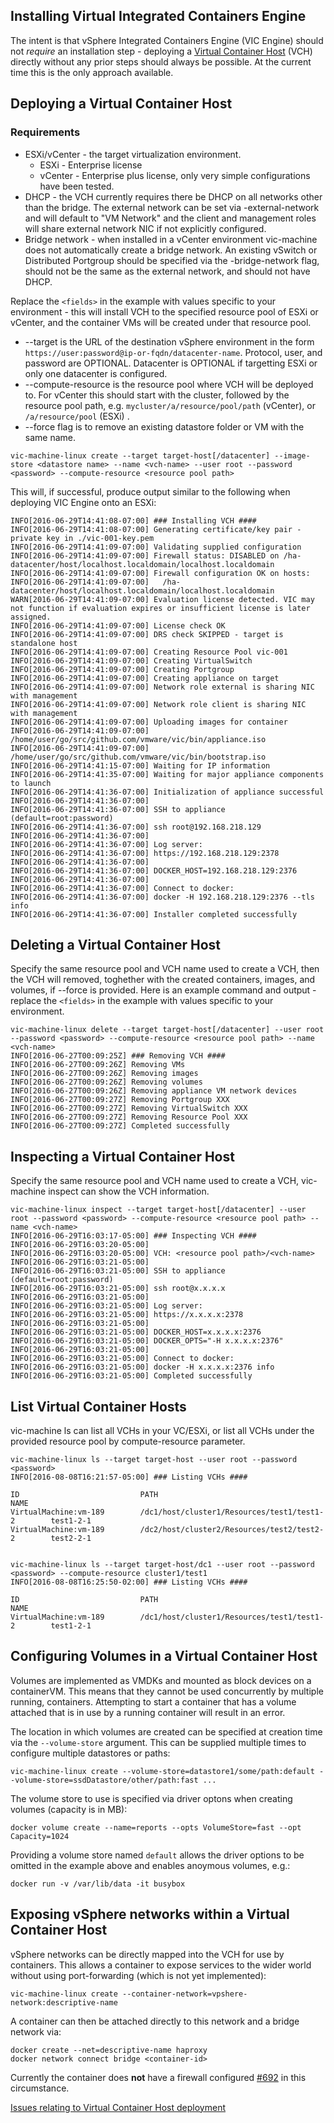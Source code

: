 ## Installing Virtual Integrated Containers Engine

The intent is that vSphere Integrated Containers Engine (VIC Engine) should not _require_ an installation step - deploying a [Virtual Container Host](../design/arch/vic-container-abstraction.md#virtual-container-host) (VCH) directly without any prior steps should always be possible. At the current time this is the only approach available.

## Deploying a Virtual Container Host

### Requirements

- ESXi/vCenter - the target virtualization environment.
   - ESXi - Enterprise license
   - vCenter - Enterprise plus license, only very simple configurations have been tested.
- DHCP - the VCH currently requires there be DHCP on all networks other than the bridge. The external network can be set via -external-network and will default to "VM Network" and the client and management roles will share external network NIC if not explicitly configured.
- Bridge network - when installed in a vCenter environment vic-machine does not automatically create a bridge network. An existing vSwitch or Distributed Portgroup should be specified via the -bridge-network flag, should not be the same as the external network, and should not have DHCP.

Replace the `<fields>` in the example with values specific to your environment - this will install VCH to the specified resource pool of ESXi or vCenter, and the container VMs will be created under that resource pool.

- --target is the URL of the destination vSphere environment in the form `https://user:password@ip-or-fqdn/datacenter-name`. Protocol, user, and password are OPTIONAL. Datacenter is OPTIONAL if targetting ESXi or only one datacenter is configured.
- --compute-resource is the resource pool where VCH will be deployed to. For vCenter this should start with the cluster, followed by the resource pool path, e.g. `mycluster/a/resource/pool/path` (vCenter), or `/a/resource/pool` (ESXi) .
- --force flag is to remove an existing datastore folder or VM with the same name.

```
vic-machine-linux create --target target-host[/datacenter] --image-store <datastore name> --name <vch-name> --user root --password <password> --compute-resource <resource pool path>
```
This will, if successful, produce output similar to the following when deploying VIC Engine onto an ESXi:
```
INFO[2016-06-29T14:41:08-07:00] ### Installing VCH ####
INFO[2016-06-29T14:41:08-07:00] Generating certificate/key pair - private key in ./vic-001-key.pem
INFO[2016-06-29T14:41:09-07:00] Validating supplied configuration
INFO[2016-06-29T14:41:09-07:00] Firewall status: DISABLED on /ha-datacenter/host/localhost.localdomain/localhost.localdomain
INFO[2016-06-29T14:41:09-07:00] Firewall configuration OK on hosts:
INFO[2016-06-29T14:41:09-07:00]   /ha-datacenter/host/localhost.localdomain/localhost.localdomain
WARN[2016-06-29T14:41:09-07:00] Evaluation license detected. VIC may not function if evaluation expires or insufficient license is later assigned.
INFO[2016-06-29T14:41:09-07:00] License check OK
INFO[2016-06-29T14:41:09-07:00] DRS check SKIPPED - target is standalone host
INFO[2016-06-29T14:41:09-07:00] Creating Resource Pool vic-001
INFO[2016-06-29T14:41:09-07:00] Creating VirtualSwitch
INFO[2016-06-29T14:41:09-07:00] Creating Portgroup
INFO[2016-06-29T14:41:09-07:00] Creating appliance on target
INFO[2016-06-29T14:41:09-07:00] Network role external is sharing NIC with management
INFO[2016-06-29T14:41:09-07:00] Network role client is sharing NIC with management
INFO[2016-06-29T14:41:09-07:00] Uploading images for container
INFO[2016-06-29T14:41:09-07:00]   /home/user/go/src/github.com/vmware/vic/bin/appliance.iso
INFO[2016-06-29T14:41:09-07:00]   /home/user/go/src/github.com/vmware/vic/bin/bootstrap.iso
INFO[2016-06-29T14:41:15-07:00] Waiting for IP information
INFO[2016-06-29T14:41:35-07:00] Waiting for major appliance components to launch
INFO[2016-06-29T14:41:36-07:00] Initialization of appliance successful
INFO[2016-06-29T14:41:36-07:00]
INFO[2016-06-29T14:41:36-07:00] SSH to appliance (default=root:password)
INFO[2016-06-29T14:41:36-07:00] ssh root@192.168.218.129
INFO[2016-06-29T14:41:36-07:00]
INFO[2016-06-29T14:41:36-07:00] Log server:
INFO[2016-06-29T14:41:36-07:00] https://192.168.218.129:2378
INFO[2016-06-29T14:41:36-07:00]
INFO[2016-06-29T14:41:36-07:00] DOCKER_HOST=192.168.218.129:2376
INFO[2016-06-29T14:41:36-07:00]
INFO[2016-06-29T14:41:36-07:00] Connect to docker:
INFO[2016-06-29T14:41:36-07:00] docker -H 192.168.218.129:2376 --tls info
INFO[2016-06-29T14:41:36-07:00] Installer completed successfully
```


## Deleting a Virtual Container Host

Specify the same resource pool and VCH name used to create a VCH, then the VCH will removed, toghether with the created containers, images, and volumes, if --force is provided. Here is an example command and output - replace the `<fields>` in the example with values specific to your environment.

```
vic-machine-linux delete --target target-host[/datacenter] --user root --password <password> --compute-resource <resource pool path> --name <vch-name>
INFO[2016-06-27T00:09:25Z] ### Removing VCH ####
INFO[2016-06-27T00:09:26Z] Removing VMs
INFO[2016-06-27T00:09:26Z] Removing images
INFO[2016-06-27T00:09:26Z] Removing volumes
INFO[2016-06-27T00:09:26Z] Removing appliance VM network devices
INFO[2016-06-27T00:09:27Z] Removing Portgroup XXX
INFO[2016-06-27T00:09:27Z] Removing VirtualSwitch XXX
INFO[2016-06-27T00:09:27Z] Removing Resource Pool XXX
INFO[2016-06-27T00:09:27Z] Completed successfully
```


## Inspecting a Virtual Container Host

Specify the same resource pool and VCH name used to create a VCH, vic-machine inspect can show the VCH information.

```
vic-machine-linux inspect --target target-host[/datacenter] --user root --password <password> --compute-resource <resource pool path> --name <vch-name>
INFO[2016-06-29T16:03:17-05:00] ### Inspecting VCH ####
INFO[2016-06-29T16:03:20-05:00]
INFO[2016-06-29T16:03:20-05:00] VCH: <resource pool path>/<vch-name>
INFO[2016-06-29T16:03:21-05:00]
INFO[2016-06-29T16:03:21-05:00] SSH to appliance (default=root:password)
INFO[2016-06-29T16:03:21-05:00] ssh root@x.x.x.x
INFO[2016-06-29T16:03:21-05:00]
INFO[2016-06-29T16:03:21-05:00] Log server:
INFO[2016-06-29T16:03:21-05:00] https://x.x.x.x:2378
INFO[2016-06-29T16:03:21-05:00]
INFO[2016-06-29T16:03:21-05:00] DOCKER_HOST=x.x.x.x:2376
INFO[2016-06-29T16:03:21-05:00] DOCKER_OPTS="-H x.x.x.x:2376"
INFO[2016-06-29T16:03:21-05:00]
INFO[2016-06-29T16:03:21-05:00] Connect to docker:
INFO[2016-06-29T16:03:21-05:00] docker -H x.x.x.x:2376 info
INFO[2016-06-29T16:03:21-05:00] Completed successfully
```


## List Virtual Container Hosts

vic-machine ls can list all VCHs in your VC/ESXi, or list all VCHs under the provided resource pool by compute-resource parameter.
```
vic-machine-linux ls --target target-host --user root --password <password>
INFO[2016-08-08T16:21:57-05:00] ### Listing VCHs ####

ID                           PATH                                                   NAME
VirtualMachine:vm-189        /dc1/host/cluster1/Resources/test1/test1-2        test1-2-1
VirtualMachine:vm-189        /dc2/host/cluster2/Resources/test2/test2-2        test2-2-1


vic-machine-linux ls --target target-host/dc1 --user root --password <password> --compute-resource cluster1/test1
INFO[2016-08-08T16:25:50-02:00] ### Listing VCHs ####

ID                           PATH                                                   NAME
VirtualMachine:vm-189        /dc1/host/cluster1/Resources/test1/test1-2        test1-2-1
```


## Configuring Volumes in a Virtual Container Host

Volumes are implemented as VMDKs and mounted as block devices on a containerVM. This means that they cannot be used concurrently by multiple running, containers. Attempting to start a container that has a volume attached that is in use by a running container will result in an error.

The location in which volumes are created can be specified at creation time via the `--volume-store` argument. This can be supplied multiple times to configure multiple datastores or paths:
```
vic-machine-linux create --volume-store=datastore1/some/path:default --volume-store=ssdDatastore/other/path:fast ...
```

The volume store to use is specified via driver optons when creating volumes (capacity is in MB):
```
docker volume create --name=reports --opts VolumeStore=fast --opt Capacity=1024
```

Providing a volume store named `default` allows the driver options to be omitted in the example above and enables anoymous volumes, e.g.:
```
docker run -v /var/lib/data -it busybox 
```
  

## Exposing vSphere networks within a Virtual Container Host

vSphere networks can be directly mapped into the VCH for use by containers. This allows a container to expose services to the wider world without using port-forwarding (which is not yet implemented):

```
vic-machine-linux create --container-network=vpshere-network:descriptive-name
```

A container can then be attached directly to this network and a bridge network via:
```
docker create --net=descriptive-name haproxy
docker network connect bridge <container-id>
```

Currently the container does **not** have a firewall configured [#692](https://github.com/vmware/vic/issues/692) in this circumstance.

[Issues relating to Virtual Container Host deployment](https://github.com/vmware/vic/labels/component%2Fvic-machine)
